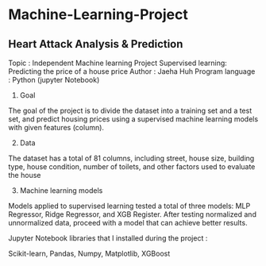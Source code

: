 # Machine-Learning-Project
## Heart Attack Analysis & Prediction

Topic : Independent Machine learning Project
Supervised learning: Predicting the price of a house price
Author : Jaeha Huh
Program language : Python (jupyter Notebook)

1. Goal

The goal of the project is to divide the dataset into a training set and a test set, and predict housing prices using a supervised machine learning models with given features (column).

2. Data

The dataset has a total of 81 columns, including street, house size, building type, house condition, number of toilets, and other factors used to evaluate the house

3. Machine learning models

Models applied to supervised learning tested a total of three models: MLP Regressor, Ridge Regressor, and XGB Register. After testing normalized and unnormalized data, proceed with a model that can achieve better results.

Jupyter Notebook libraries that I installed during the project :

Scikit-learn, Pandas, Numpy, Matplotlib, XGBoost
